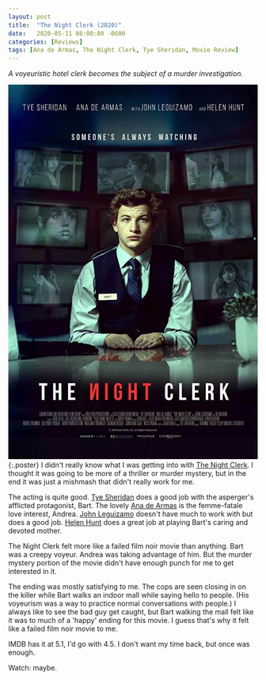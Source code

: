 ```yaml
---
layout: post
title:  "The Night Clerk (2020)"
date:   2020-05-11 08:00:00 -0600
categories: [Reviews]
tags: [Ana de Armas, The Night Clerk, Tye Sheridan, Movie Review]
---
```


*A voyeuristic hotel clerk becomes the subject of a murder investigation.*

![The Night Clerk poster](/assets/2020/05/the-night-clerk.jpg){:.poster} I didn't really know what I was getting into with [The Night Clerk](https://www.imdb.com/title/tt7979142/). I thought it was going to be more of a thriller or murder mystery, but in the end it was just a mishmash that didn't really work for me.

The acting is quite good. [Tye Sheridan](https://www.imdb.com/name/nm4446467/) does a good job with the asperger's afflicted protagonist, Bart. The lovely [Ana de Armas](https://www.imdb.com/name/nm1869101/) is the femme-fatale love interest, Andrea. [John Leguizamo](https://www.imdb.com/name/nm0000491/) doesn't have much to work with but does a good job. [Helen Hunt](https://www.imdb.com/name/nm0000166) does a great job at playing Bart's caring and devoted mother.

The Night Clerk felt more like a failed film noir movie than anything. Bart was a creepy voyeur. Andrea was taking advantage of him. But the murder mystery portion of the movie didn't have enough punch for me to get interested in it.

The ending was mostly satisfying to me. The cops are seen closing in on the killer while Bart walks an indoor mall while saying hello to people. (His voyeurism was a way to practice normal conversations with people.) I always like to see the bad guy get caught, but Bart walking the mall felt like it was to much of a 'happy' ending for this movie. I guess that's why it felt like a failed film noir movie to me.

IMDB has it at 5.1, I'd go with 4.5. I don't want my time back, but once was enough.

Watch: maybe.
